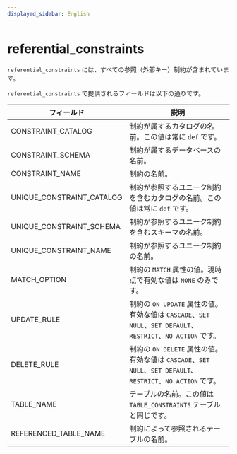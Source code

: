```yaml
---
displayed_sidebar: English
---
```


# referential_constraints

`referential_constraints` には、すべての参照（外部キー）制約が含まれています。

`referential_constraints` で提供されるフィールドは以下の通りです。

| **フィールド**                 | **説明**                                              |
| ------------------------- | ------------------------------------------------------------ |
| CONSTRAINT_CATALOG        | 制約が属するカタログの名前。この値は常に `def` です。 |
| CONSTRAINT_SCHEMA         | 制約が属するデータベースの名前。    |
| CONSTRAINT_NAME           | 制約の名前。                                  |
| UNIQUE_CONSTRAINT_CATALOG | 制約が参照するユニーク制約を含むカタログの名前。この値は常に `def` です。 |
| UNIQUE_CONSTRAINT_SCHEMA  | 制約が参照するユニーク制約を含むスキーマの名前。 |
| UNIQUE_CONSTRAINT_NAME    | 制約が参照するユニーク制約の名前。 |
| MATCH_OPTION              | 制約の `MATCH` 属性の値。現時点で有効な値は `NONE` のみです。 |
| UPDATE_RULE               | 制約の `ON UPDATE` 属性の値。有効な値は `CASCADE`、`SET NULL`、`SET DEFAULT`、`RESTRICT`、`NO ACTION` です。 |
| DELETE_RULE               | 制約の `ON DELETE` 属性の値。有効な値は `CASCADE`、`SET NULL`、`SET DEFAULT`、`RESTRICT`、`NO ACTION` です。 |
| TABLE_NAME                | テーブルの名前。この値は `TABLE_CONSTRAINTS` テーブルと同じです。 |
| REFERENCED_TABLE_NAME     | 制約によって参照されるテーブルの名前。          |
